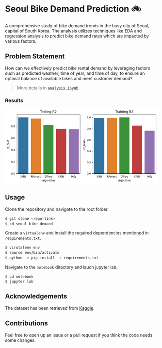 # Seoul Bike Demand Prediction 🚲

A comprehensive study of bike demand trends in the busy city of Seoul, capital of South Korea. The analysis utilizes techniques like EDA and regression analysis to predict bike demand rates which are impacted by various factors.

## Problem Statement
How can we effectively predict bike rental demand by leveraging factors such as predicted weather, time of year, and time of day, to ensure an optimal balance of available bikes and meet customer demand?

> More details in [`analysis.ipynb`](/notebook/analysis.ipynb).

### Results
![eval.png](/images/eval.png)

## Usage

Clone the repository and navigate to the root folder.

```bash
$ git clone <repo-link>
$ cd seoul-bike-demand
```

Create a `virtualenv` and install the required dependencies mentioned in `requirements.txt`.

```bash
$ virutalenv env
$ source env/bin/activate
$ python -m pip install -r requirements.txt
```

Navigate to the `notebook` directory and lauch jupyter lab.

```
$ cd notebook
$ jupyter lab
```

## Acknowledgements

The dataset has been retrieved from [Kaggle](https://www.google.com/url?q=https%3A%2F%2Farchive.ics.uci.edu%2Fdataset%2F560%2Fseoul%2Bbike%2Bsharing%2Bdemand).

## Contributions

Feel free to open up an issue or a pull request if you think the code needs some changes.
